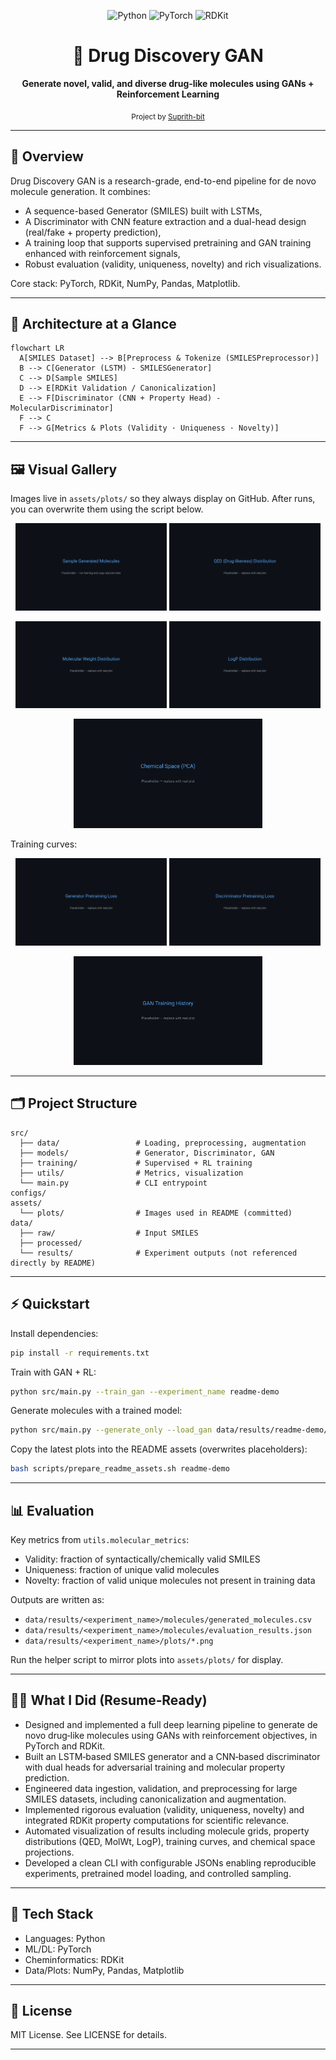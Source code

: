 <p align="center">
  <img src="https://img.shields.io/badge/Python-3.8%2B-3776AB?logo=python&logoColor=white" alt="Python"/>
  <img src="https://img.shields.io/badge/PyTorch-Deep%20Learning-EE4C2C?logo=pytorch&logoColor=white" alt="PyTorch"/>
  <img src="https://img.shields.io/badge/RDKit-Cheminformatics-00A859" alt="RDKit"/>
</p>

<h1 align="center">🧬 Drug Discovery GAN</h1>
<p align="center"><b>Generate novel, valid, and diverse drug‑like molecules using GANs + Reinforcement Learning</b></p>
<p align="center"><sub>Project by <a href="https://github.com/Suprith-bit">Suprith-bit</a></sub></p>

---

## 🚀 Overview

Drug Discovery GAN is a research-grade, end-to-end pipeline for de novo molecule generation. It combines:
- A sequence-based Generator (SMILES) built with LSTMs,
- A Discriminator with CNN feature extraction and a dual-head design (real/fake + property prediction),
- A training loop that supports supervised pretraining and GAN training enhanced with reinforcement signals,
- Robust evaluation (validity, uniqueness, novelty) and rich visualizations.

Core stack: PyTorch, RDKit, NumPy, Pandas, Matplotlib.

---

## 🧭 Architecture at a Glance

```mermaid
flowchart LR
  A[SMILES Dataset] --> B[Preprocess & Tokenize (SMILESPreprocessor)]
  B --> C[Generator (LSTM) - SMILESGenerator]
  C --> D[Sample SMILES]
  D --> E[RDKit Validation / Canonicalization]
  E --> F[Discriminator (CNN + Property Head) - MolecularDiscriminator]
  F --> C
  F --> G[Metrics & Plots (Validity · Uniqueness · Novelty)]
```

---

## 🖼️ Visual Gallery

Images live in `assets/plots/` so they always display on GitHub. After runs, you can overwrite them using the script below.

<p align="center">
  <img src="assets/plots/sample_molecules.svg" alt="Sample Generated Molecules" width="48%"/>
  <img src="assets/plots/qed_distribution.svg" alt="QED Distribution" width="48%"/>
</p>
<p align="center">
  <img src="assets/plots/molwt_distribution.svg" alt="Molecular Weight Distribution" width="48%"/>
  <img src="assets/plots/logp_distribution.svg" alt="LogP Distribution" width="48%"/>
</p>
<p align="center">
  <img src="assets/plots/chemical_space_pca.svg" alt="Chemical Space (PCA)" width="60%"/>
</p>

Training curves:
<p align="center">
  <img src="assets/plots/generator_pretraining_loss.svg" alt="Generator Pretraining Loss" width="48%"/>
  <img src="assets/plots/discriminator_pretraining_loss.svg" alt="Discriminator Pretraining Loss" width="48%"/>
</p>
<p align="center">
  <img src="assets/plots/gan_training_history.svg" alt="GAN Training History" width="60%"/>
</p>

---

## 🗂️ Project Structure

```
src/
  ├── data/                 # Loading, preprocessing, augmentation
  ├── models/               # Generator, Discriminator, GAN
  ├── training/             # Supervised + RL training
  ├── utils/                # Metrics, visualization
  └── main.py               # CLI entrypoint
configs/
assets/
  └── plots/                # Images used in README (committed)
data/
  ├── raw/                  # Input SMILES
  ├── processed/
  └── results/              # Experiment outputs (not referenced directly by README)
```

---

## ⚡ Quickstart

Install dependencies:
```bash
pip install -r requirements.txt
```

Train with GAN + RL:
```bash
python src/main.py --train_gan --experiment_name readme-demo
```

Generate molecules with a trained model:
```bash
python src/main.py --generate_only --load_gan data/results/readme-demo/models/trained_gan.pt
```

Copy the latest plots into the README assets (overwrites placeholders):
```bash
bash scripts/prepare_readme_assets.sh readme-demo
```

---

## 📊 Evaluation

Key metrics from `utils.molecular_metrics`:
- Validity: fraction of syntactically/chemically valid SMILES
- Uniqueness: fraction of unique valid molecules
- Novelty: fraction of valid unique molecules not present in training data

Outputs are written as:
- `data/results/<experiment_name>/molecules/generated_molecules.csv`
- `data/results/<experiment_name>/molecules/evaluation_results.json`
- `data/results/<experiment_name>/plots/*.png`

Run the helper script to mirror plots into `assets/plots/` for display.

---

## 🧑‍💻 What I Did (Resume‑Ready)

- Designed and implemented a full deep learning pipeline to generate de novo drug‑like molecules using GANs with reinforcement objectives, in PyTorch and RDKit.
- Built an LSTM‑based SMILES generator and a CNN‑based discriminator with dual heads for adversarial training and molecular property prediction.
- Engineered data ingestion, validation, and preprocessing for large SMILES datasets, including canonicalization and augmentation.
- Implemented rigorous evaluation (validity, uniqueness, novelty) and integrated RDKit property computations for scientific relevance.
- Automated visualization of results including molecule grids, property distributions (QED, MolWt, LogP), training curves, and chemical space projections.
- Developed a clean CLI with configurable JSONs enabling reproducible experiments, pretrained model loading, and controlled sampling.

---

## 🧰 Tech Stack

- Languages: Python
- ML/DL: PyTorch
- Cheminformatics: RDKit
- Data/Plots: NumPy, Pandas, Matplotlib

---

## 📄 License

MIT License. See LICENSE for details.

---